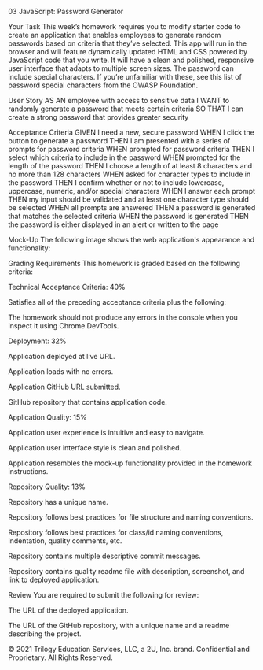 03 JavaScript: Password Generator

Your Task
This week’s homework requires you to modify starter code to create an application that enables employees to generate random passwords based on criteria that they’ve selected. This app will run in the browser and will feature dynamically updated HTML and CSS powered by JavaScript code that you write. It will have a clean and polished, responsive user interface that adapts to multiple screen sizes.
The password can include special characters. If you’re unfamiliar with these, see this list of password special characters from the OWASP Foundation.

User Story
AS AN employee with access to sensitive data
I WANT to randomly generate a password that meets certain criteria
SO THAT I can create a strong password that provides greater security

Acceptance Criteria
GIVEN I need a new, secure password
WHEN I click the button to generate a password
THEN I am presented with a series of prompts for password criteria
WHEN prompted for password criteria
THEN I select which criteria to include in the password
WHEN prompted for the length of the password
THEN I choose a length of at least 8 characters and no more than 128 characters
WHEN asked for character types to include in the password
THEN I confirm whether or not to include lowercase, uppercase, numeric, and/or special characters
WHEN I answer each prompt
THEN my input should be validated and at least one character type should be selected
WHEN all prompts are answered
THEN a password is generated that matches the selected criteria
WHEN the password is generated
THEN the password is either displayed in an alert or written to the page

Mock-Up
The following image shows the web application's appearance and functionality:


Grading Requirements
This homework is graded based on the following criteria:

Technical Acceptance Criteria: 40%


Satisfies all of the preceding acceptance criteria plus the following:

The homework should not produce any errors in the console when you inspect it using Chrome DevTools.




Deployment: 32%


Application deployed at live URL.


Application loads with no errors.


Application GitHub URL submitted.


GitHub repository that contains application code.



Application Quality: 15%


Application user experience is intuitive and easy to navigate.


Application user interface style is clean and polished.


Application resembles the mock-up functionality provided in the homework instructions.



Repository Quality: 13%


Repository has a unique name.


Repository follows best practices for file structure and naming conventions.


Repository follows best practices for class/id naming conventions, indentation, quality comments, etc.


Repository contains multiple descriptive commit messages.


Repository contains quality readme file with description, screenshot, and link to deployed application.



Review
You are required to submit the following for review:


The URL of the deployed application.


The URL of the GitHub repository, with a unique name and a readme describing the project.



© 2021 Trilogy Education Services, LLC, a 2U, Inc. brand. Confidential and Proprietary. All Rights Reserved.